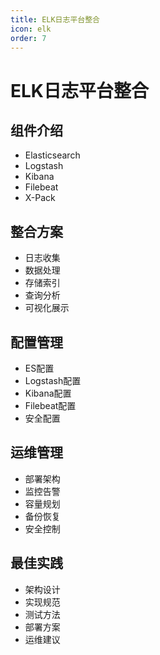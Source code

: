 ```yaml
---
title: ELK日志平台整合
icon: elk
order: 7
---
```


# ELK日志平台整合

## 组件介绍
- Elasticsearch
- Logstash
- Kibana
- Filebeat
- X-Pack

## 整合方案
- 日志收集
- 数据处理
- 存储索引
- 查询分析
- 可视化展示

## 配置管理
- ES配置
- Logstash配置
- Kibana配置
- Filebeat配置
- 安全配置

## 运维管理
- 部署架构
- 监控告警
- 容量规划
- 备份恢复
- 安全控制

## 最佳实践
- 架构设计
- 实现规范
- 测试方法
- 部署方案
- 运维建议
